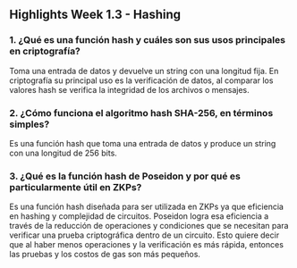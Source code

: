 ## Highlights Week 1.3 - Hashing

### 1. ¿Qué es una función hash y cuáles son sus usos principales en criptografía?
Toma una entrada de datos y devuelve un string con una longitud fija. En criptografía su principal uso es la verificación de datos, al comparar los valores hash se verifica la integridad de los archivos o mensajes.

### 2. ¿Cómo funciona el algoritmo hash SHA-256, en términos simples?
Es una función hash que toma una entrada de datos y produce un string con una longitud de 256 bits.

### 3. ¿Qué es la función hash de Poseidon y por qué es particularmente útil en ZKPs?
Es una función hash diseñada para ser utilizada en ZKPs ya que eficiencia en hashing y complejidad de circuitos. 
Poseidon logra esa eficiencia a través de la reducción de operaciones y condiciones que se necesitan para verificar una prueba criptográfica dentro de un circuito. Esto quiere decir que al haber menos operaciones y la verificación es más rápida, entonces las pruebas y los costos de gas son más pequeños.
